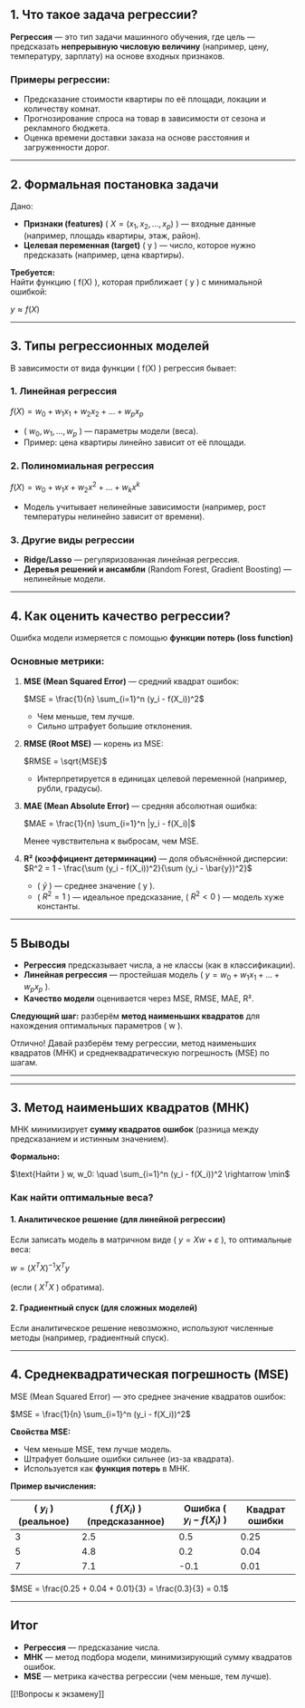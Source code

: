 ## **1. Что такое задача регрессии?**  
**Регрессия** — это тип задачи машинного обучения, где цель — предсказать **непрерывную числовую величину** (например, цену, температуру, зарплату) на основе входных признаков.  

### **Примеры регрессии:**  
- Предсказание стоимости квартиры по её площади, локации и количеству комнат.  
- Прогнозирование спроса на товар в зависимости от сезона и рекламного бюджета.  
- Оценка времени доставки заказа на основе расстояния и загруженности дорог.  

---

## **2. Формальная постановка задачи**  
Дано:  
- **Признаки (features)** ( $X = (x_1, x_2, \dots, x_p)$ ) — входные данные (например, площадь квартиры, этаж, район).  
- **Целевая переменная (target)** \( y \) — число, которое нужно предсказать (например, цена квартиры).  

**Требуется:**  
Найти функцию \( f(X) \), которая приближает \( y \) с минимальной ошибкой:  

$y \approx f(X)$

---

## **3. Типы регрессионных моделей**  
В зависимости от вида функции \( f(X) \) регрессия бывает:  

### **1. Линейная регрессия**  

$f(X) = w_0 + w_1 x_1 + w_2 x_2 + \dots + w_p x_p$
 
- \( $w_0, w_1, \dots, w_p$ \) — параметры модели (веса).  
- Пример: цена квартиры линейно зависит от её площади.  

### **2. Полиномиальная регрессия**  

$f(X) = w_0 + w_1 x + w_2 x^2 + \dots + w_k x^k$

- Модель учитывает нелинейные зависимости (например, рост температуры нелинейно зависит от времени).  

### **3. Другие виды регрессии**  
- **Ridge/Lasso** — регуляризованная линейная регрессия.  
- **Деревья решений и ансамбли** (Random Forest, Gradient Boosting) — нелинейные модели.  

---

## **4. Как оценить качество регрессии?**  
Ошибка модели измеряется с помощью **функции потерь (loss function)**

### **Основные метрики:**  
1. **MSE (Mean Squared Error)** — средний квадрат ошибок:  
   
   $MSE = \frac{1}{n} \sum_{i=1}^n (y_i - f(X_i))^2$
   
   - Чем меньше, тем лучше.  
   - Сильно штрафует большие отклонения.  

2. **RMSE (Root MSE)** — корень из MSE:  

   $RMSE = \sqrt{MSE}$

   - Интерпретируется в единицах целевой переменной (например, рубли, градусы).  

3. **MAE (Mean Absolute Error)** — средняя абсолютная ошибка:  
   
   $MAE = \frac{1}{n} \sum_{i=1}^n |y_i - f(X_i)|$
   
   Менее чувствительна к выбросам, чем MSE.  

4. **R² (коэффициент детерминации)** — доля объяснённой дисперсии:  
   $R^2 = 1 - \frac{\sum (y_i - f(X_i))^2}{\sum (y_i - \bar{y})^2}$
   
   - \( $\bar{y}$ \) — среднее значение \( y \).  
   - \( $R^2 = 1$ \) — идеальное предсказание, \( $R^2 < 0$ \) — модель хуже константы.  

---

## **5 Выводы**  
- **Регрессия** предсказывает числа, а не классы (как в классификации).  
- **Линейная регрессия** — простейшая модель \( $y = w_0 + w_1 x_1 + \dots + w_p x_p$ \).  
- **Качество модели** оценивается через MSE, RMSE, MAE, R².  

**Следующий шаг:** разберём **метод наименьших квадратов** для нахождения оптимальных параметров \( w \).


Отлично! Давай разберём тему регрессии, метод наименьших квадратов (МНК) и среднеквадратическую погрешность (MSE) по шагам.  

---
---

## **3. Метод наименьших квадратов (МНК)**  
МНК минимизирует **сумму квадратов ошибок** (разница между предсказанием и истинным значением).  

**Формально:**  

$\text{Найти } w, w_0: \quad \sum_{i=1}^n (y_i - f(X_i))^2 \rightarrow \min$  

### **Как найти оптимальные веса?**  
#### **1. Аналитическое решение (для линейной регрессии)**  
Если записать модель в матричном виде \( $y = Xw + \varepsilon$ \), то оптимальные веса:  

$w = (X^T X)^{-1} X^T y$

(если \( $X^T X$ \) обратима).  

#### **2. Градиентный спуск (для сложных моделей)**  
Если аналитическое решение невозможно, используют численные методы (например, градиентный спуск).  

---

## **4. Среднеквадратическая погрешность (MSE)**  
MSE (Mean Squared Error) — это среднее значение квадратов ошибок:  

$MSE = \frac{1}{n} \sum_{i=1}^n (y_i - f(X_i))^2$
  

**Свойства MSE:**  
- Чем меньше MSE, тем лучше модель.  
- Штрафует большие ошибки сильнее (из-за квадрата).  
- Используется как **функция потерь** в МНК.  

**Пример вычисления:**  

| \( $y_i$ \) (реальное) | \( $f(X_i)$ \) (предсказанное) | Ошибка \( $y_i - f(X_i)$ \) | Квадрат ошибки |
| ---------------------- | ------------------------------ | --------------------------- | -------------- |
| 3                      | 2.5                            | 0.5                         | 0.25           |
| 5                      | 4.8                            | 0.2                         | 0.04           |
| 7                      | 7.1                            | -0.1                        | 0.01           |

$MSE = \frac{0.25 + 0.04 + 0.01}{3} = \frac{0.3}{3} = 0.1$

---

## **Итог**  
- **Регрессия** — предсказание числа.  
- **МНК** — метод подбора модели, минимизирующий сумму квадратов ошибок.  
- **MSE** — метрика качества регрессии (чем меньше, тем лучше).  


[[!Вопросы к экзамену]]